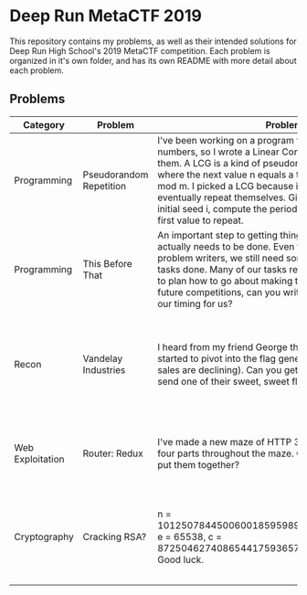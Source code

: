 # Deep Run MetaCTF 2019
This repository contains my problems, as well as their intended solutions for
Deep Run High School's 2019 MetaCTF competition. Each problem is organized in
it's own folder, and has its own README with more detail about each problem.

## Problems
| Category         | Problem                 | Problem Text                                                                                                                                                                                                                                                                                                                                                                                                                                               | Hint                                                                                  | Difficulty     |
|------------------|-------------------------|------------------------------------------------------------------------------------------------------------------------------------------------------------------------------------------------------------------------------------------------------------------------------------------------------------------------------------------------------------------------------------------------------------------------------------------------------------|---------------------------------------------------------------------------------------|----------------|
| Programming      | Pseudorandom Repetition | I've been working on a program that needs lots of random numbers, so I wrote a Linear Congruential Generator to make them. A LCG is a kind of pseudorandom number generator where the next value n equals a times the previous n, plus c, mod m. I picked a LCG because it was simple, but LCGs eventually repeat themselves. Given the values a, c, m, and the initial seed i, compute the period of the generator, as well as the first value to repeat. | Watch out for your program's complexity.                                              | Medium         |
| Programming      | This Before That        | An important step to getting things done is identifying what actually needs to be done. Even though we are the omnipotent problem writers, we still need some order so we can get our tasks done. Many of our tasks rely on other tasks, so we need to plan how to go about making the event run smoothly. For future competitions, can you write a program to help organize our timing for us?                                                            | Honestly, this banDAGe still can't fix our lack of organization.                      | Medium         |
| Recon            | Vandelay Industries     | I heard from my friend George that Vandelay Industries has started to pivot into the flag generation business (I guess latex sales are declining). Can you get into their employee portal and send one of their sweet, sweet flags over?                                                                                                                                                                                                                   | I heard they outsourced the development of their website to some high school student. | Medium         |
| Web Exploitation | Router: Redux           | I've made a new maze of HTTP 302 pages and hid the flag in four parts throughout the maze. Can you find all the pieces and put them together?                                                                                                                                                                                                                                                                                                              | You might not always want to follow the website's requests.                           | Difficult      |
| Cryptography     | Cracking RSA?           | n = 1012507844500600185959897393293308058450981501, e = 65538, c = 872504627408654417593657062924385962103340788. Good luck.                                                                                                                                                                                                                                                                                                                               | The message is encoded in octal. You may need your pencil and paper for this one.     | Very Difficult |
